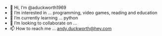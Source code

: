 - 👋 Hi, I’m @aduckworth1969
- 👀 I’m interested in ...
programming, video games, reading and education
- 🌱 I’m currently learning ...
python
- 💞️ I’m looking to collaborate on ...
- 📫 How to reach me ...
andy.duckworth@hey.com

<!---
aduckworth1969/aduckworth1969 is a ✨ special ✨ repository because its `README.md` (this file) appears on your GitHub profile.
You can click the Preview link to take a look at your changes.
--->
